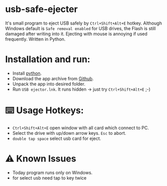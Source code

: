 # usb-safe-ejecter
It's small program to eject USB safely by `Ctrl+Shift+Alt+E` hotkey.
Although Windows default is `Safe removal enabled` for USB drives, the Flash is still damaged after writing into it.
Ejecting with mouse is annoying if used frequently.
Written in Python.

# Installation and run:
- Install [python](https://www.python.org/downloads/release/python-390/).
- Download the app archive from [Github](https://github.com/igrowing/usb-safe-ejecter/archive/refs/heads/main.zip).
- Unpack the app into desired folder.
- Run `USB ejector.lnk`. It runs hidden -> just try `Ctrl+Shift+Alt+E` ;-)


# ⌨️ Usage Hotkeys:
- `Ctrl+Shift+Alt+E` open window with all card which connect to PC.
- Select the drive with up/down arrow keys. `Esc` to abort.
- `double tap space` select usb card for eject. 

# ⚠️ Known Issues
- Today program runs only on Windows.
- for select usb need tap to key twice  
